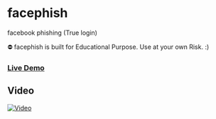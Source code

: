 # facephish
facebook phishing (True login)

⛔ facephish is built for Educational Purpose. Use at your own Risk. :)

<h3> <a href="https://gamezop.herokuapp.com"> Live Demo </a> </h3>


<h2> Video </h2>

[![Video](https://img.youtube.com/vi/RFPCXWJKaKo/hqdefault.jpg)](https://www.youtube.com/watch?v=RFPCXWJKaKo&feature=youtu.be)

